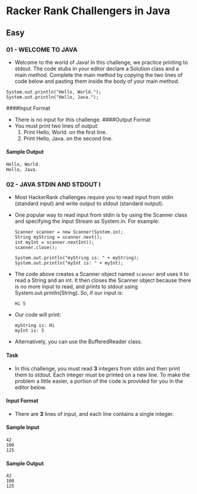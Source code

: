 # Racker Rank Challengers in Java

## Easy
### **01 - WELCOME TO JAVA**

- Welcome to the world of Java! In this challenge, we practice printing to stdout. The code stubs in your editor declare a Solution class and a main method. Complete the main method by copying the two lines of code below and pasting them inside the body of your main method.

```
System.out.println("Hello, World.");
System.out.println("Hello, Java.");
```

####Input Format
- There is no input for this challenge.
####Output Format
- You must print two lines of output:
    1. Print Hello, World. on the first line.
    2. Print Hello, Java. on the second line.
#### Sample Output
```
Hello, World.
Hello, Java.
```

### **02 - JAVA STDIN AND STDOUT I**
- Most HackerRank challenges require you to read input from stdin (standard input) and write output to stdout (standard output).
- One popular way to read input from stdin is by using the Scanner class and specifying the Input Stream as System.in. For example:
    
    ```
    Scanner scanner = new Scanner(System.in);
    String myString = scanner.next();
    int myInt = scanner.nextInt();
    scanner.close();
  
    System.out.println("myString is: " + myString);
    System.out.println("myInt is: " + myInt);
    ```
- The code above creates a Scanner object named `scanner` and uses it to read a String and an int. It then closes the Scanner object because there is no more input to read, and prints to stdout using System.out.println(String). So, if our input is:
    ```
    Hi 5
    ```

- Our code will print:
    ```
    myString is: Hi
    myInt is: 5
    ```
- Alternatively, you can use the BufferedReader class.

#### Task
- In this challenge, you must read **3** integers from stdin and then print them to stdout. Each integer must be printed on a new line. To make the problem a little easier, a portion of the code is provided for you in the editor below.

#### Input Format
- There are **3** lines of input, and each line contains a single integer.

#### Sample Input

```
42
100
125
```

#### Sample Output

```
42
100
125
```


